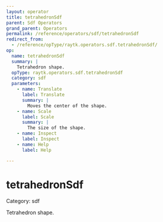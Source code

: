 ```yaml
---
layout: operator
title: tetrahedronSdf
parent: Sdf Operators
grand_parent: Operators
permalink: /reference/operators/sdf/tetrahedronSdf
redirect_from:
  - /reference/opType/raytk.operators.sdf.tetrahedronSdf/
op:
  name: tetrahedronSdf
  summary: |
    Tetrahedron shape.
  opType: raytk.operators.sdf.tetrahedronSdf
  category: sdf
  parameters:
    - name: Translate
      label: Translate
      summary: |
        Moves the center of the shape.
    - name: Scale
      label: Scale
      summary: |
        The size of the shape.
    - name: Inspect
      label: Inspect
    - name: Help
      label: Help

---
```


# tetrahedronSdf

Category: sdf



Tetrahedron shape.